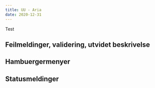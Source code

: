 ```yaml
---
title: UU - Aria
date: 2020-12-31
---
```


Test




## Feilmeldinger, validering, utvidet beskrivelse

## Hambuergermenyer

## Statusmeldinger




